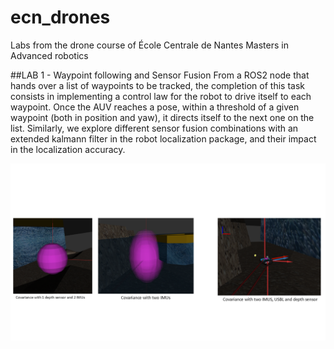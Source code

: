 # ecn_drones
Labs from the drone course of École Centrale de Nantes Masters in Advanced robotics

##LAB 1 - Waypoint following and Sensor Fusion
From a ROS2 node that hands over a list of waypoints to be tracked, the completion of this task consists in implementing a control law for the robot to drive itself to each waypoint. Once the AUV reaches a pose, within a threshold of a given waypoint (both in position and yaw), it directs itself to the next one on the list.
Similarly, we explore different sensor fusion combinations with an extended kalmann filter in the robot localization package, and their impact in the localization accuracy. 

![Results after completion](covariance.png)

